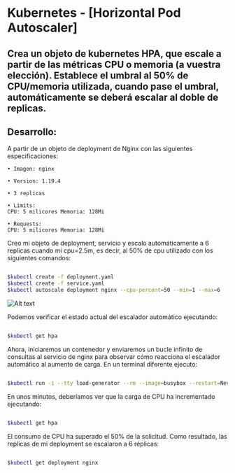 # Kubernetes - [Horizontal Pod Autoscaler] 

## Crea un objeto de kubernetes HPA, que escale a partir de las métricas CPU o memoria (a vuestra elección). Establece el umbral al 50% de CPU/memoria utilizada, cuando pase el umbral, automáticamente se deberá escalar al doble de replicas.


## Desarrollo:

A partir de un objeto de deployment de Nginx con las siguientes especificaciones:

    • Imagen: nginx

    • Version: 1.19.4

    • 3 replicas

    • Limits:
    CPU: 5 milicores Memoria: 128Mi

    • Requests:
    CPU: 5 milicores Memoria: 128Mi

Creo mi objeto de deployment, servicio y escalo automáticamente a 6 replicas cuando mi cpu=2.5m, es decir, al 50% de cpu utilizado con los siguientes comandos:

```sh

$kubectl create -f deployment.yaml
$kubectl create -f service.yaml
$kubectl autoscale deployment nginx --cpu-percent=50 --min=1 --max=6

```
![Alt text](https://github.com/marbellacovino/kube-exercises/blob/main/hw-03/images/answer3/hpa1.0.png  "HPA1.0")


Podemos verificar el estado actual del escalador automático ejecutando:

```sh

$kubectl get hpa

```

Ahora, iniciaremos un contenedor y enviaremos un bucle infinito de consultas al servicio de nginx para observar cómo reacciona el escalador automático al aumento de carga. En un terminal diferente ejecuto:

```sh

$kubectl run -i --tty load-generator --rm --image=busybox --restart=Never -- /bin/sh -c "while sleep 0.01; do wget -q -O- http://nginx-svc; done"

```
En unos minutos, deberíamos ver que la carga de CPU ha incrementado ejecutando:

```sh

$kubectl get hpa

```
El consumo de CPU ha superado el 50% de la solicitud. Como resultado, las replicas de mi deployment se escalaron a 6 réplicas:

```sh

$kubectl get deployment nginx

```